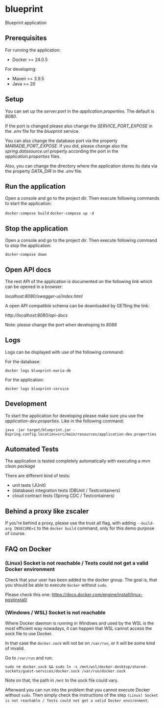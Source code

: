 # blueprint

Blueprint application

## Prerequisites

For running the application:

* Docker >= 24.0.5

For developing:

* Maven >= 3.9.5
* Java >= 20

## Setup

You can set up the *server.port* in the *application.properties*. The default is *8080*. 

If the port is changed please also change the *SERVICE_PORT_EXPOSE* in the *.env* file for the *blueprint* service.

You can also change the database port via the property *MARIADB_PORT_EXPOSE*. If you did, please change also the 
*spring.datasource.url* property according the port in the *application.properties* files.

Also, you can change the directory where the application stores its data via the property *DATA_DIR* in the *.env* file.

## Run the application

Open a console and go to the project dir. Then execute following commands to start the application:

``docker-compose build``
``docker-compose up -d``

## Stop the application

Open a console and go to the project dir. Then execute following command to stop the application:

``docker-compose down``

## Open API docs

The rest API of the application is documented on the following link which can be opened in a browser:

*localhost:8080/swagger-ui/index.html*

A open API compatible schema can be downloaded by GETting the link:

*http://localhost:8080/api-docs*

Note: please change the port when developing to *8088*

## Logs

Logs can be displayed with use of the following command:

For the database:

``docker logs blueprint-maria-db``

For the application:

``docker logs blueprint-service``

## Development

To start the application for developing please make sure you use the *application-dev.properties*. 
Like in the following command:

``
java -jar target/blueprint.jar -Dspring.config.location=src/main/resources/application-dev.properties
``

## Automated Tests

The application is tested completely automatically with executing a *mvn clean package*

There are different kind of tests:

* unit tests (JUnit)
* (database) integration tests (DBUnit / Testcontainers)
* cloud contract tests (Spring CDC / Testcontainers)

## Behind a proxy like zscaler

If you're behind a proxy, please use the trust all flag, with adding `--build-arg INSECURE=1` to the `docker build` 
command, only for this demo purpose of course.

## FAQ on Docker

### (Linux) Socket is not reachable / Tests could not get a valid Docker environment

Check that your user has been added to the docker group. The goal is, that you should be able to execute `docker` without `sudo`.

Please check this one: https://docs.docker.com/engine/install/linux-postinstall/

### (Windows / WSL) Socket is not reachable

Where Docker daemon is running in Windows and used by the WSL is the most efficient way nowadays, it can happen that WSL 
cannot access the sock file to use Docker. 

In that case the `docker.sock` will not be on `/var/run`, or it will be some kind of invalid.

Go to `/var/run` and run:

`sudo rm docker.sock && sudo ln -s /mnt/wsl/docker-desktop/shared-sockets/guest-services/docker.sock /var/run/docker.sock`

Note on that, the path in `/mnt` to the sock file could vary.

Afterward you can run into the problem that you cannot execute Docker without `sudo`. Then simply check the instructions 
of the step `(Linux) Socket is not reachable / Tests could not get a valid Docker environment`.